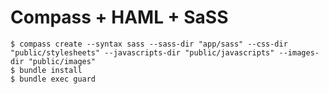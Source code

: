 Compass + HAML + SaSS
=====================

`$ compass create --syntax sass --sass-dir "app/sass" --css-dir "public/stylesheets" --javascripts-dir "public/javascripts" --images-dir "public/images"`   
`$ bundle install`   
`$ bundle exec guard`
